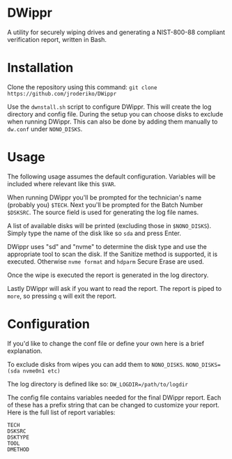 # DWippr

A utility for securely wiping drives and generating a NIST-800-88 compliant verification report, written in Bash.


# Installation
Clone the repository using this command:
`git clone https://github.com/jroderiko/DWippr`

Use the `dwnstall.sh` script to configure DWippr. This will create the log directory and config file. During the setup you can choose disks to exclude when running DWippr. This can also be done by adding them manually to `dw.conf` under `NONO_DISKS`.

# Usage

The following usage assumes the default configuration. Variables will be included where relevant like this `$VAR`.

When running DWippr you'll be prompted for the technician's name (probably you) `$TECH`. Next you'll be prompted for the Batch Number `$DSKSRC`. The source field is used for generating the log file names.

A list of available disks will be printed (excluding those in `$NONO_DISKS`). Simply type the name of the disk like so `sda` and press Enter.

DWippr uses "sd" and "nvme" to determine the disk type and use the appropriate tool to scan the disk. If the Sanitize method is supported, it is executed. Otherwise `nvme format` and `hdparm` Secure Erase are used.

Once the wipe is executed the report is generated in the log directory. 

Lastly DWippr will ask if you want to read the report. The report is piped to `more`, so pressing `q` will exit the report.


# Configuration
If you'd like to change the conf file or define your own here is a brief explanation.

To exclude disks from wipes you can add them to `NONO_DISKS`. 
`NONO_DISKS=(sda nvme0n1 etc)`

The log directory is defined like so:
`DW_LOGDIR=/path/to/logdir`

The config file contains variables needed for the final DWippr report. Each of these has a prefix string that can be changed to customize your report. Here is the full list of report variables:

```
TECH
DSKSRC
DSKTYPE
TOOL
DMETHOD
```
